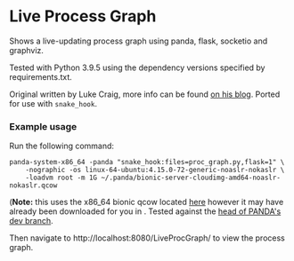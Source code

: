 # Live Process Graph

Shows a live-updating process graph using panda, flask, socketio and graphviz.

Tested with Python 3.9.5 using the dependency versions specified by requirements.txt.

Original written by Luke Craig, more info can be found [on his blog](https://www.lukecraig.com/process_list/). Ported for use with `snake_hook`.


### Example usage

Run the following command:

```
panda-system-x86_64 -panda "snake_hook:files=proc_graph.py,flask=1" \
    -nographic -os linux-64-ubuntu:4.15.0-72-generic-noaslr-nokaslr \
    -loadvm root -m 1G ~/.panda/bionic-server-cloudimg-amd64-noaslr-nokaslr.qcow
```

(**Note:** this uses the x86_64 bionic qcow located [here](https://panda.re/qcows/linux/ubuntu/1804/x86_64/bionic-server-cloudimg-amd64-noaslr-nokaslr.qcow2) however it may have already been downloaded for you in . Tested against the [head of PANDA's dev branch](https://github.com/panda-re/panda/commit/1a9d9ad51f10c8b7890447383df1b5d6ed8e38dd).

Then navigate to http://localhost:8080/LiveProcGraph/ to view the process graph.
